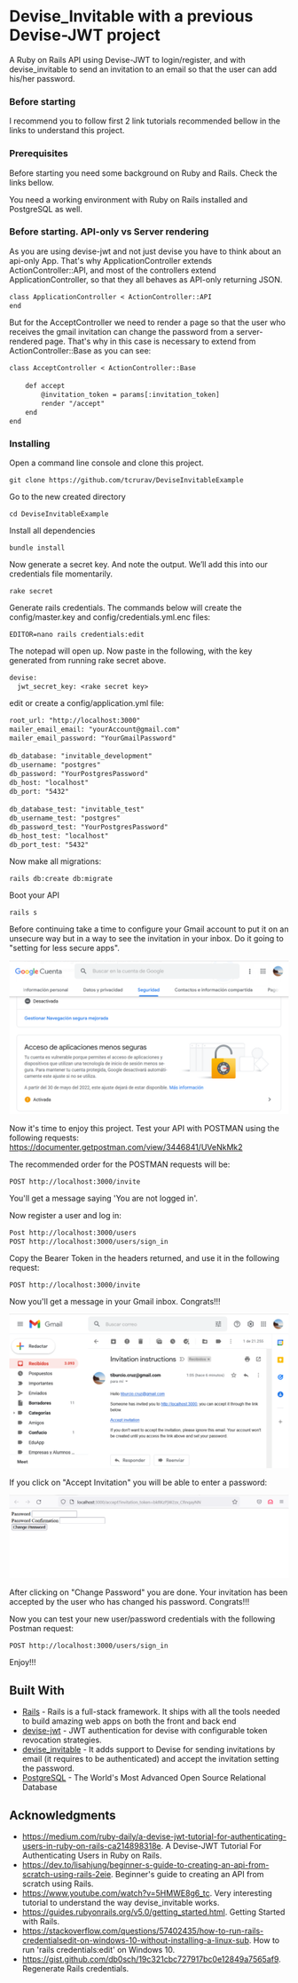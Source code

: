 # Devise_Invitable with a previous Devise-JWT project

A Ruby on Rails API using Devise-JWT to login/register, and with devise_invitable to send an invitation to an email so that the user can add his/her password.

### Before starting

I recommend you to follow first 2 link tutorials recommended bellow in the links to understand this project.

### Prerequisites

Before starting you need some background on Ruby and Rails. Check the links bellow.

You need a working environment with Ruby on Rails installed and PostgreSQL as well.

### Before starting. API-only vs Server rendering

As you are using devise-jwt and not just devise you have to think about an api-only App. That's why ApplicationController extends ActionController::API, and most of the controllers extend ApplicationController, so that they all behaves as API-only returning JSON.

```
class ApplicationController < ActionController::API
end
```

But for the AcceptController we need to render a page so that the user who receives the gmail invitation can change the password from a server-rendered page. That's why in this case is necessary to extend from ActionController::Base as you can see:

```
class AcceptController < ActionController::Base

    def accept
        @invitation_token = params[:invitation_token]
        render "/accept"
    end 
end
```

### Installing

Open a command line console and clone this project.

```
git clone https://github.com/tcrurav/DeviseInvitableExample
```

Go to the new created directory

```
cd DeviseInvitableExample
```

Install all dependencies

```
bundle install
```

Now generate a secret key. And note the output. We’ll add this into our credentials file momentarily.

```
rake secret
```

Generate rails credentials. The commands below will create the config/master.key and config/credentials.yml.enc files:

```
EDITOR=nano rails credentials:edit
```

The notepad will open up. Now paste in the following, with the key generated from running rake secret above.

```
devise:
  jwt_secret_key: <rake secret key>
```

edit or create a config/application.yml file:

```
root_url: "http://localhost:3000"
mailer_email_email: "yourAccount@gmail.com"
mailer_email_password: "YourGmailPassword"

db_database: "invitable_development"
db_username: "postgres"
db_password: "YourPostgresPassword"
db_host: "localhost"
db_port: "5432"

db_database_test: "invitable_test"
db_username_test: "postgres"
db_password_test: "YourPostgresPassword"
db_host_test: "localhost"
db_port_test: "5432"
```

Now make all migrations:

```
rails db:create db:migrate
```

Boot your API

```
rails s
```

Before continuing take a time to configure your Gmail account to put it on an unsecure way but in a way to see the invitation in your inbox. Do it going to "setting for less secure apps".

![Create Project](/screenshots/screenshot-02.png)

Now it's time to enjoy this project. Test your API with POSTMAN using the following requests:
https://documenter.getpostman.com/view/3446841/UVeNkMk2


The recommended order for the POSTMAN requests will be:

```
POST http://localhost:3000/invite
```

You'll get a message saying 'You are not logged in'.

Now register a user and log in:

```
Post http://localhost:3000/users
POST http://localhost:3000/users/sign_in
```

Copy the Bearer Token in the headers returned, and use it in the following request:

```
POST http://localhost:3000/invite
```

Now you'll get a message in your Gmail inbox. Congrats!!!

![Create Project](/screenshots/screenshot-01.png)

If you click on "Accept Invitation" you will be able to enter a password:

![Create Project](/screenshots/screenshot-03.png)

After clicking on "Change Password" you are done. Your invitation has been accepted by the user who has changed his password. Congrats!!!

Now you can test your new user/password credentials with the following Postman request:

```
POST http://localhost:3000/users/sign_in
```

Enjoy!!!

## Built With

* [Rails](https://rubyonrails.org/) - Rails is a full-stack framework. It ships with all the tools needed to build amazing web apps on both the front and back end
* [devise-jwt](https://rubygems.org/gems/devise-jwt/versions/0.5.6?locale=es) - JWT authentication for devise with configurable token revocation strategies.
* [devise_invitable](https://github.com/scambra/devise_invitable) - It adds support to Devise for sending invitations by email (it requires to be authenticated) and accept the invitation setting the password.
* [PostgreSQL](https://www.postgresql.org/) - The World's Most Advanced Open Source Relational Database


## Acknowledgments

* https://medium.com/ruby-daily/a-devise-jwt-tutorial-for-authenticating-users-in-ruby-on-rails-ca214898318e. A Devise-JWT Tutorial For Authenticating Users in Ruby on Rails.
* https://dev.to/lisahjung/beginner-s-guide-to-creating-an-api-from-scratch-using-rails-2eie. Beginner's guide to creating an API from scratch using Rails.
* https://www.youtube.com/watch?v=5HMWE8g6_tc. Very interesting tutorial to understand the way devise_invitable works.
* https://guides.rubyonrails.org/v5.0/getting_started.html. Getting Started with Rails.
* https://stackoverflow.com/questions/57402435/how-to-run-rails-credentialsedit-on-windows-10-without-installing-a-linux-sub. How to run 'rails credentials:edit' on Windows 10.
* https://gist.github.com/db0sch/19c321cbc727917bc0e12849a7565af9. Regenerate Rails credentials.

